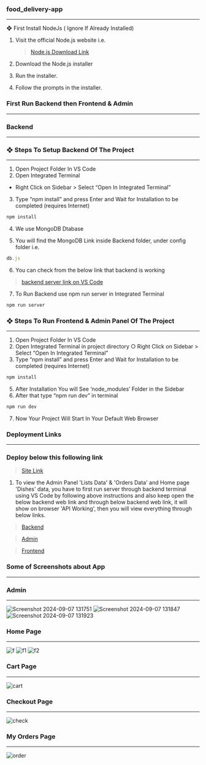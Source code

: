 ### food_delivery-app
---

❖ First Install NodeJs ( Ignore If Already Installed)

1. Visit the official Node.js website i.e.

   >[Node.js Download Link](https://nodejs.org/en/download/)
   
3. Download the Node.js installer
   
4. Run the installer.
  
5. Follow the prompts in the installer.

### First Run Backend then Frontend & Admin

---
### Backend

---

### ❖ Steps To Setup Backend Of The Project

---

1. Open Project Folder In VS Code
2. Open Integrated Terminal
- Right Click on Sidebar > Select “Open In Integrated
Terminal”
3. Type “npm install” and press Enter and Wait for
Installation to be completed (requires Internet)

```bash
npm install
```

4. We use MongoDB Dtabase

5. You will find the MongoDB Link inside Backend folder, under config folder i.e.

```js
db.js
```

6. You can check from the below link that backend is working

> [backend server link on VS Code](http://localhost:4000)

7. To Run Backend use npm run server in Integrated Terminal

```bash
npm run server
```

### ❖ Steps To Run Frontend & Admin Panel Of The Project

---

1. Open Project Folder In VS Code
2. Open Integrated Terminal in project directory
○ Right Click on Sidebar > Select “Open In Integrated
Terminal”
3. Type “npm install” and press Enter and Wait for
Installation to be completed (requires Internet)

```bash
npm install
```

5. After Installation You will See ‘node_modules’ Folder in
the Sidebar
6. After that type “npm run dev” in terminal

   

```bash
npm run dev
```

7. Now Your Project Will Start In Your Default Web Browser

### Deployment Links

---

### Deploy below this following link

> [Site Link](https://render.com/)

1. To view the Admin Panel 'Lists Data' & 'Orders Data' and Home page 'Dishes' data, you have to first run server through backend terminal using VS Code by following above instructions and also keep open the below backend web link and through below backend web link, it will show on browser 'API Working', then you will view everything through below links.

> [Backend](https://food-delivery-app-backend-8kcx.onrender.com)

> [Admin](https://food-delivery-app-admin-ljtd.onrender.com)

> [Frontend](https://food-delivery-app-frontend-pml3.onrender.com)

### Some of Screenshots about App

---

### Admin
---

![Screenshot 2024-09-07 131751](https://github.com/user-attachments/assets/a1129b70-7f77-4686-b4d8-aec244a016eb)
![Screenshot 2024-09-07 131847](https://github.com/user-attachments/assets/1401bc4d-2049-4bfe-96c9-14564830219b)
![Screenshot 2024-09-07 131923](https://github.com/user-attachments/assets/84aefe2c-4daa-4119-9707-7fb0784cf1ca)

### Home Page
---

![f](https://github.com/user-attachments/assets/12e9dd21-7b26-492d-8876-d0f202214d4c)
![f1](https://github.com/user-attachments/assets/8970b854-6c2a-4692-8476-0cafc9d60199)
![f2](https://github.com/user-attachments/assets/143f1867-01dc-49b7-80bc-4cd7411d2bfb)


### Cart Page

---

![cart](https://github.com/user-attachments/assets/968640a4-c4a0-401c-95cb-ceec716c47dc)


### Checkout Page

---

![check](https://github.com/user-attachments/assets/c135ed09-9e9e-48e3-aeff-df29b6aa4471)

### My Orders Page

---

![order](https://github.com/user-attachments/assets/cd914312-3f74-412c-a857-590f221eb5c1)


